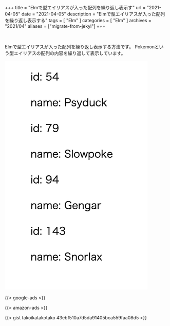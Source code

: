 +++
title =  "Elmで型エイリアスが入った配列を繰り返し表示す"
url = "2021-04-05"
date = "2021-04-05"
description = "Elmで型エイリアスが入った配列を繰り返し表示する"
tags = [
  "Elm"
]
categories = [
  "Elm"
]
archives = "2021/04"
aliases = ["migrate-from-jekyl"]
+++

<br>

Elmで型エイリアスが入った配列を繰り返し表示する方法です。
Pokemonという型エイリアスの配列の内容を繰り返して表示しています。


![型エイリアスの配列](1.png)

<!-- Google Ads -->
{{< google-ads >}}

<!-- Amazon Ads -->
{{< amazon-ads >}}

{{< gist takoikatakotako 43ebf510a7d5da91405bca559faa08d5 >}}

